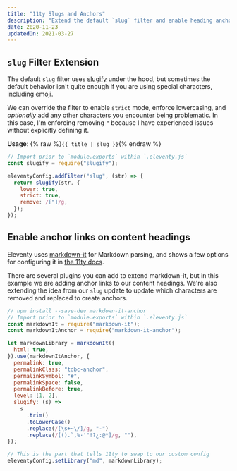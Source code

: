 ```yaml
---
title: "11ty Slugs and Anchors"
description: "Extend the default `slug` filter and enable heading anchors."
date: 2020-11-23
updatedOn: 2021-03-27
---
```


## `slug` Filter Extension

The default `slug` filter uses [slugify](https://www.npmjs.com/package/slugify) under the hood, but sometimes the default behavior isn't quite enough if you are using special characters, including emoji.

We can override the filter to enable `strict` mode, enforce lowercasing, and _optionally_ add any other characters you encounter being problematic. In this case, I'm enforcing removing `"` because I have experienced issues without explicitly defining it.

**Usage**: {% raw %}`{{ title | slug }}`{% endraw %}

```js
// Import prior to `module.exports` within `.eleventy.js`
const slugify = require("slugify");

eleventyConfig.addFilter("slug", (str) => {
  return slugify(str, {
    lower: true,
    strict: true,
    remove: /["]/g,
  });
});
```

## Enable anchor links on content headings

Eleventy uses [markdown-it](https://www.npmjs.com/package/markdown-it) for Markdown parsing, and shows a few options for configuring it in [the 11ty docs](https://www.11ty.dev/docs/languages/markdown/).

There are several plugins you can add to extend markdown-it, but in this example we are adding anchor links to our content headings. We're also extending the idea from our `slug` update to update which characters are removed and replaced to create anchors.

```js
// npm install --save-dev markdown-it-anchor
// Import prior to `module.exports` within `.eleventy.js`
const markdownIt = require("markdown-it");
const markdownItAnchor = require("markdown-it-anchor");

let markdownLibrary = markdownIt({
  html: true,
}).use(markdownItAnchor, {
  permalink: true,
  permalinkClass: "tdbc-anchor",
  permalinkSymbol: "#",
  permalinkSpace: false,
  permalinkBefore: true,
  level: [1, 2],
  slugify: (s) =>
    s
      .trim()
      .toLowerCase()
      .replace(/[\s+~\/]/g, "-")
      .replace(/[().`,%·'"!?¿:@*]/g, ""),
});

// This is the part that tells 11ty to swap to our custom config
eleventyConfig.setLibrary("md", markdownLibrary);
```
